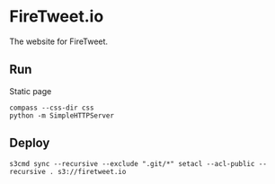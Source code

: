 # FireTweet.io

The website for FireTweet.

## Run

Static page

```
compass --css-dir css
python -m SimpleHTTPServer
```

## Deploy

```
s3cmd sync --recursive --exclude ".git/*" setacl --acl-public --recursive . s3://firetweet.io
```
